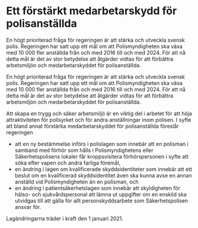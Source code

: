# Ett förstärkt medarbetarskydd för polisanställda

En högt prioriterad fråga för regeringen är att stärka och utveckla svensk polis. Regeringen har satt upp ett mål om att Polismyndigheten ska växa med 10 000 fler anställda från och med 2016 till och med 2024. För att nå detta mål är det av stor betydelse att åtgärder vidtas för att förbättra arbetsmiljön och medarbetarskyddet för polisanställda.

En högt prioriterad fråga för regeringen är att stärka och utveckla svensk polis. Regeringen har satt upp ett mål om att Polismyndigheten ska växa med 10 000 fler anställda från och med 2016 till och med 2024. För att nå detta mål är det av stor betydelse att åtgärder vidtas för att förbättra arbetsmiljön och medarbetarskyddet för polisanställda.

Att skapa en trygg och säker arbetsmiljö är en viktig del i arbetet för att höja attraktiviteten för polisyrket och för andra anställningar inom polisen. I syfte att bland annat förstärka medarbetarskyddet för polisanställda föreslår regeringen

* att en ny bestämmelse införs i polislagen som innebär att en polisman i samband med förhör som hålls i Polismyndighetens eller Säkerhetspolisens lokaler får kroppsvisitera förhörspersonen i syfte att söka efter vapen och andra farliga föremål,
* en ändring i lagen om kvalificerade skyddsidentiteter som innebär att ett beslut om en kvalificerad skyddsidentitet även ska kunna avse en annan anställd vid Polismyndigheten än en polisman, och
* en ändring i patientsäkerhetslagen som innebär att skyldigheten för hälso- och sjukvårdspersonal att lämna ut uppgifter om en enskild ska utvidgas till att gälla för allt personskyddsarbete som Säkerhetspolisen ansvar för.

Lagändringarna träder i kraft den 1 januari 2021.
